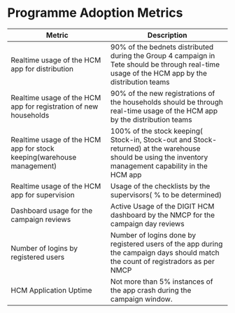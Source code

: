 # Programme Adoption Metrics

| Metric                                                                | Description                                                                                                                                            |
| --------------------------------------------------------------------- | ------------------------------------------------------------------------------------------------------------------------------------------------------ |
| Realtime usage of the HCM app for distribution                        | 90% of the bednets distributed during the Group 4 campaign in Tete should be through real-time usage of the HCM app by the distribution teams          |
| Realtime usage of the HCM app for registration of new households      | 90% of the new registrations of the households should be through real-time usage of the HCM app by the distribution teams                              |
| Realtime usage of the HCM app for stock keeping(warehouse management) | 100% of the stock keeping( Stock-in, Stock-out and Stock-returned) at the warehouse should be using the inventory management capability in the HCM app |
| Realtime usage of the HCM app for supervision                         | Usage of the checklists by the supervisors( % to be determined)                                                                                        |
| Dashboard usage for the campaign reviews                              | Active Usage of the DIGIT HCM dashboard by the NMCP for the campaign day reviews                                                                       |
| Number of logins by registered users                                  | Number of logins done by registered users of the app during the campaign days should match the count of registradors as per NMCP                       |
| HCM Application Uptime                                                | Not more than 5% instances of the app crash during the campaign window.                                                                                |

